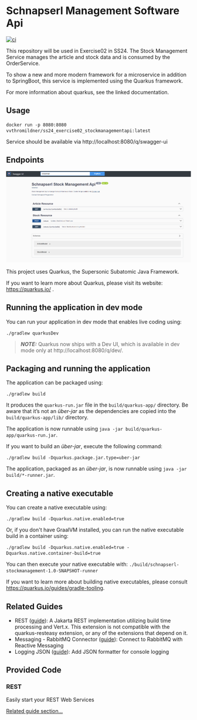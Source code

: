 # Schnapserl Management Software Api
[![ci](https://github.com/Thomas-Mildner/SS24_VV_Exercise02-WarehouseManagementService/actions/workflows/main.yml/badge.svg)](https://github.com/Thomas-Mildner/SS24_VV_Exercise02-WarehouseManagementService/actions/workflows/main.yml)

This repository will be used in Exercise02 in SS24.
The Stock Management Service manages the article and stock data and is consumed by the OrderService.

To show a new and more modern framework for a microservice in addition to SpringBoot, this service is implemented using the Quarkus framework.

For more information about quarkus, see the linked documentation.

## Usage

```
docker run -p 8080:8080 vvthromildner/ss24_exercise02_stockmanagementapi:latest
```

Service should be available via http://localhost:8080/q/swagger-ui

## Endpoints

![OpenApiDocumentation.png](OpenApiDocumentation.png)


This project uses Quarkus, the Supersonic Subatomic Java Framework.

If you want to learn more about Quarkus, please visit its website: https://quarkus.io/ .

## Running the application in dev mode

You can run your application in dev mode that enables live coding using:

```shell script
./gradlew quarkusDev
```

> **_NOTE:_**  Quarkus now ships with a Dev UI, which is available in dev mode only at http://localhost:8080/q/dev/.

## Packaging and running the application

The application can be packaged using:

```shell script
./gradlew build
```

It produces the `quarkus-run.jar` file in the `build/quarkus-app/` directory.
Be aware that it’s not an _über-jar_ as the dependencies are copied into the `build/quarkus-app/lib/` directory.

The application is now runnable using `java -jar build/quarkus-app/quarkus-run.jar`.

If you want to build an _über-jar_, execute the following command:

```shell script
./gradlew build -Dquarkus.package.jar.type=uber-jar
```

The application, packaged as an _über-jar_, is now runnable using `java -jar build/*-runner.jar`.

## Creating a native executable

You can create a native executable using:

```shell script
./gradlew build -Dquarkus.native.enabled=true
```

Or, if you don't have GraalVM installed, you can run the native executable build in a container using:

```shell script
./gradlew build -Dquarkus.native.enabled=true -Dquarkus.native.container-build=true
```

You can then execute your native executable with: `./build/schnapserl-stockmanagement-1.0-SNAPSHOT-runner`

If you want to learn more about building native executables, please consult https://quarkus.io/guides/gradle-tooling.

## Related Guides

- REST ([guide](https://quarkus.io/guides/rest)): A Jakarta REST implementation utilizing build time processing and
  Vert.x. This extension is not compatible with the quarkus-resteasy extension, or any of the extensions that depend on
  it.
- Messaging - RabbitMQ Connector ([guide](https://quarkus.io/guides/rabbitmq)): Connect to RabbitMQ with Reactive
  Messaging
- Logging JSON ([guide](https://quarkus.io/guides/logging#json-logging)): Add JSON formatter for console logging

## Provided Code

### REST

Easily start your REST Web Services

[Related guide section...](https://quarkus.io/guides/getting-started-reactive#reactive-jax-rs-resources)
